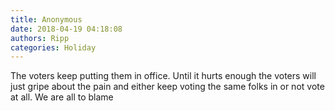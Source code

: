 ```yaml
---
title: Anonymous
date: 2018-04-19 04:18:08
authors: Ripp
categories: Holiday
---
```


 The voters keep putting them in office.   Until it hurts enough the voters will just gripe about the pain and either keep voting the same folks in or not vote at all. 
We are all to blame